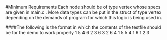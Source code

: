 #Minimum Requirements
Each node should be of type vertex whose specs are given in main.c . More data types can be put in the struct of type vertex depending on the demands of program for which this logic is being used in.

####The following is the format in which the contents of the testfile should be for the demo to work properly
<node> <connected to with space separating the connected nodes>
1 5 4 6<space><enter>
2 3 6<space><enter>
3 2 6<space><enter>
4 1 5<space><enter>
5 4 1<space><enter>
6 1 2 3<space><enter>
